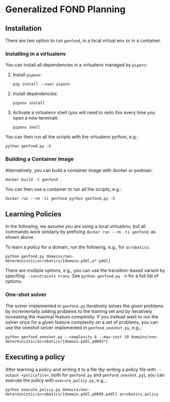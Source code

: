 # Generalized FOND Planning

## Installation

There are two option to run `genfond`, in a local virtual env or in a container.

### Installing in a virtualenv

You can install all dependencies in a virtualenv managed by `pipenv`:


1. Install `pipenv`:
   ```
   pip install --user pipenv
   ```
1. Install dependencies:
   ```
   pipenv install
   ```
1. Activate a virtualenv shell (you will need to redo this every time you open a new terminal):
   ```
   pipenv shell
   ```

You can then run all the scripts with the virtualenv python, e.g.:
```
python genfond.py -h
```

### Building a Container Image

Alternatively, you can build a container image with docker or podman:

```
docker build -t genfond .
```

You can then use a container to run all the scripts, e.g.:
```
docker run --rm -ti genfond python genfond.py -h
```

## Learning Policies

In the following, we assume you are using a local virtualenv, but all commands work similarly by prefixing `docker run --rm -ti genfond`, as shown above.

To learn a policy for a domain, run the following, e.g., for `acrobatics`:
```
python genfond.py domains/non-deterministic/acrobatics/{domain.pddl,p*.pddl}
```

There are multiple options, e.g., you can use the transition-based variant by specifing `--constraints trans`. See `python genfond.py -h` for a full list of options.

### One-shot solver

The solver implemented in `genfond.py` iteratively solves the given problems by incrementally adding problems to the training set and by iteratively increasing the maximal feature complexity. If you instead want to run the solver once for a given feature complexity on a set of problems, you can use the oneshot solver implemented in `genfond_oneshot.py`, e.g.,:
```
python genfond_oneshot.py --complexity 6 --max-cost 10 domains/non-deterministic/acrobatics/{domain.pddl,p0002*}
```

## Executing a policy

After learning a policy and writing it to a file (by writing a policy file with `--output <policyfile>`, both for `genfond.py` and `genfond_oneshot.py`), you can execute the policy with `execute_policy.py`, e.g.,:
```
python execute_policy.py domains/non-deterministic/acrobatics/{domain.pddl,p0005.pddl} acrobatics.policy
```

